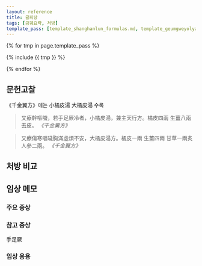 ```yaml
---
layout: reference
title: 귤피탕
tags: [금궤요략, 처방]
template_pass: [template_shanghanlun_formulas.md, template_geumgweyolyag_formulas.md, template_etc_formulas.md]
---
```


{% for tmp in page.template_pass %}

{% include {{ tmp }} %}

{% endfor %}


## 문헌고찰

《千金翼方》에는 小橘皮湯 大橘皮湯 수록

> 又療幹嘔噦，若手足厥冷者，小橘皮湯，兼主天行方。橘皮四兩 生薑八兩去皮。 _《千金翼方》_

> 又療傷寒嘔噦胸滿虛煩不安，大橘皮湯方。橘皮一兩 生薑四兩 甘草一兩炙 人參二兩。 _《千金翼方》_


## 처방 비교



## 임상 메모




### 주요 증상



### 참고 증상

手足厥

### 임상 응용
